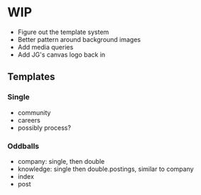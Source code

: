 # WIP
- Figure out the template system
- Better pattern around background images
- Add media queries
- Add JG's canvas logo back in

## Templates

### Single
- community
- careers
- possibly process?

### Oddballs
- company: single, then double
- knowledge: single then double.postings, similar to company
- index
- post

